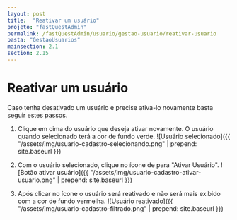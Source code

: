 ```yaml
---
layout: post
title:  "Reativar um usuário"
projeto: "fastQuestAdmin"
permalink: /fastQuestAdmin/usuario/gestao-usuario/reativar-usuario
pasta: "GestaoUsuarios"
mainsection: 2.1
section: 2.15
---
```

# Reativar um usuário

Caso tenha desativado um usuário e precise ativa-lo novamente basta seguir estes passos.

1. Clique em cima do usuário que deseja ativar novamente. O usuário quando selecionado terá a cor de fundo verde.
![Usuário selecionado]({{ "/assets/img/usuario-cadastro-selecionando.png" | prepend: site.baseurl }})

2. Com o usuário selecionado, clique no ícone de <i class="fa fa-thumb-tack" style="color: #307ecc!important"></i> para "Ativar Usuário".
![Botão ativar usuário]({{ "/assets/img/usuario-cadastro-ativar-usuario.png" | prepend: site.baseurl }})

3. Após clicar no ícone o usuário será reativado e não será mais exibido com a cor de fundo vermelha.
![Usuário reativado]({{ "/assets/img/usuario-cadastro-filtrado.png" | prepend: site.baseurl }})

